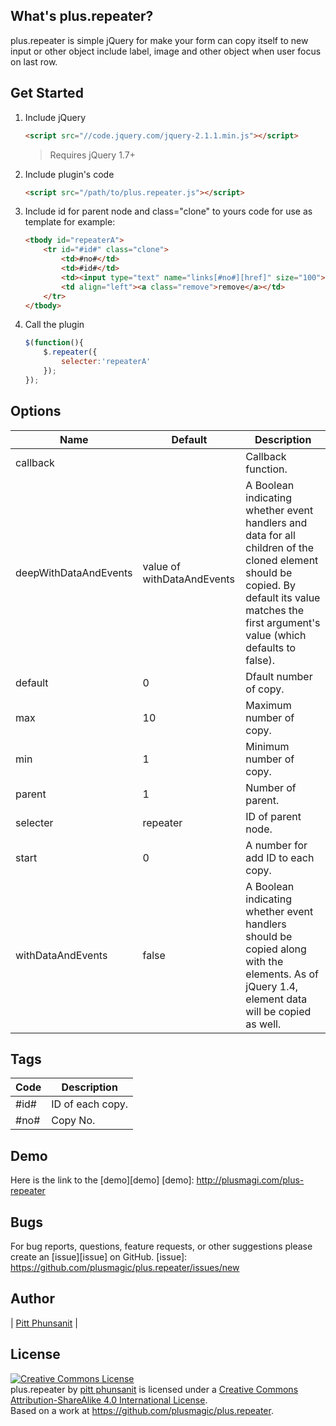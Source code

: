 What's plus.repeater?
----------------

plus.repeater is simple jQuery for make your form can copy itself to new input or other object include label, image and other object when user focus on last row.

Get Started
----------------
1. Include jQuery

	```html
	<script src="//code.jquery.com/jquery-2.1.1.min.js"></script>
	```

	>Requires jQuery 1.7+

2. Include plugin's code

	```html
	<script src="/path/to/plus.repeater.js"></script>
	```

3. Include id for parent node and class="clone" to yours code for use as template for example:

	```html
	<tbody id="repeaterA">
		<tr id="#id#" class="clone">
			<td>#no#</td>
			<td>#id#</td>
			<td><input type="text" name="links[#no#][href]" size="100"></td>
			<td align="left"><a class="remove">remove</a></td>
		</tr>
	</tbody>
	```

4. Call the plugin

	```javascript
	$(function(){
		$.repeater({
			selecter:'repeaterA'
		});
	});
	```

Options
----------

| Name                  | Default                    | Description                                                                                                                                                                                      |
|-----------------------|----------------------------|--------------------------------------------------------------------------------------------------------------------------------------------------------------------------------------------------|
| callback              |                            | Callback function.                                                                                                                                                                               |
| deepWithDataAndEvents | value of withDataAndEvents | A Boolean indicating whether event handlers and data for all children of the cloned element should be copied. By default its value matches the first argument's value (which defaults to false). |
| default               | 0                          | Dfault number of copy.                                                                                                                                                                           |
| max                   | 10                         | Maximum number of copy.                                                                                                                                                                          |
| min                   | 1                          | Minimum number of copy.                                                                                                                                                                          |
| parent                | 1                          | Number of parent.                                                                                                                                                                                |
| selecter              | repeater                   | ID of parent node.                                                                                                                                                                               |
| start                 | 0                          | A number for add ID to each copy.                                                                                                                                                                |
| withDataAndEvents     | false                      | A Boolean indicating whether event handlers should be copied along with the elements. As of jQuery 1.4, element data will be copied as well.                                                     |

Tags
----------
| Code | Description      |
|------|------------------|
| #id# | ID of each copy. |
| #no# | Copy No.         |

## Demo
Here is the link to the [demo][demo]
[demo]: http://plusmagi.com/plus-repeater

## Bugs
For bug reports, questions, feature requests, or other suggestions please create an [issue][issue] on GitHub.
[issue]: https://github.com/plusmagic/plus.repeater/issues/new

## Author
| [Pitt Phunsanit](http://plusmagi.com) |

## License
<a rel="license" href="http://creativecommons.org/licenses/by-sa/4.0/"><img alt="Creative Commons License" style="border-width:0" src="https://i.creativecommons.org/l/by-sa/4.0/88x31.png" /></a><br /><span xmlns:dct="http://purl.org/dc/terms/" href="http://purl.org/dc/dcmitype/Text" property="dct:title" rel="dct:type">plus.repeater</span> by <a xmlns:cc="http://creativecommons.org/ns#" href="http://plusmagi.com/plus-repeater/" property="cc:attributionName" rel="cc:attributionURL">pitt phunsanit</a> is licensed under a <a rel="license" href="http://creativecommons.org/licenses/by-sa/4.0/">Creative Commons Attribution-ShareAlike 4.0 International License</a>.<br />Based on a work at <a xmlns:dct="http://purl.org/dc/terms/" href="https://github.com/plusmagic/plus.repeater" rel="dct:source">https://github.com/plusmagic/plus.repeater</a>.
